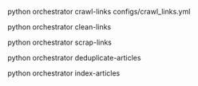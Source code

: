 python orchestrator crawl-links configs/crawl_links.yml

python orchestrator clean-links

python orchestrator scrap-links

python orchestrator deduplicate-articles

python orchestrator index-articles

